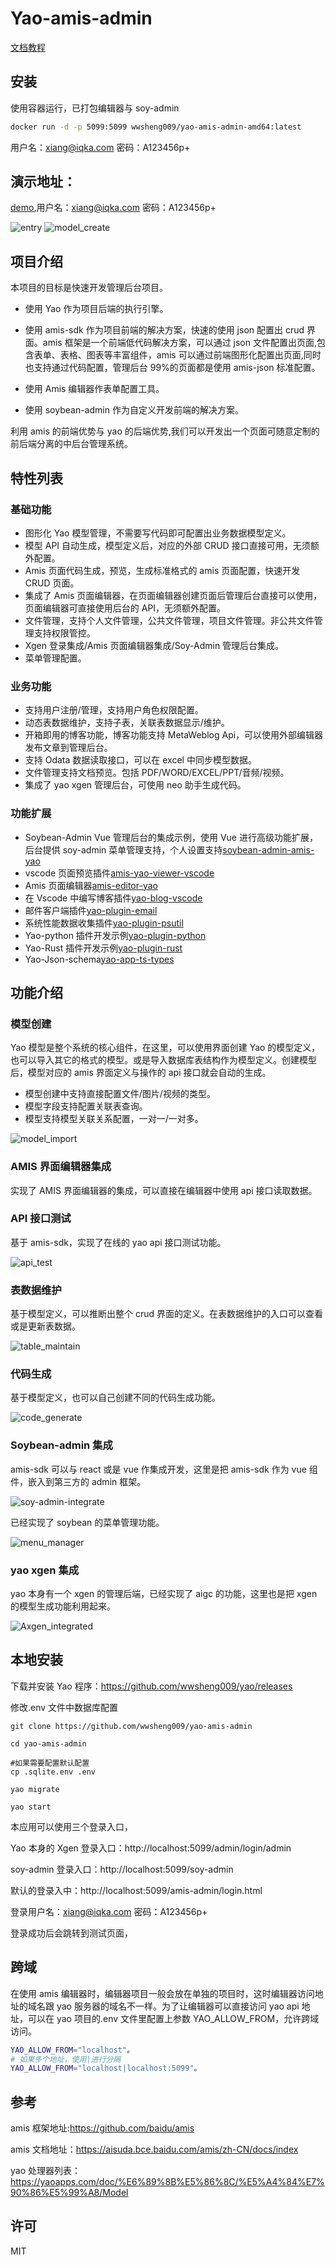 # Yao-amis-admin

[文档教程](https://wwsheng009.github.io/yao-docs/Admin-App/%E6%95%99%E7%A8%8B/1%E9%A1%B9%E7%9B%AE%E4%BB%8B%E7%BB%8D.html)

## 安装

使用容器运行，已打包编辑器与 soy-admin

```sh
docker run -d -p 5099:5099 wwsheng009/yao-amis-admin-amd64:latest
```

用户名：xiang@iqka.com 密码：A123456p+

## 演示地址：

[demo](http://fun.wwsheng.cloud:5099/),用户名：xiang@iqka.com 密码：A123456p+

![entry](doc/entry_index.png)
![model_create](doc/model_create.png)

## 项目介绍

本项目的目标是快速开发管理后台项目。

- 使用 Yao 作为项目后端的执行引擎。

- 使用 amis-sdk 作为项目前端的解决方案，快速的使用 json 配置出 crud 界面。amis 框架是一个前端低代码解决方案，可以通过 json 文件配置出页面,包含表单、表格、图表等丰富组件，amis 可以通过前端图形化配置出页面,同时也支持通过代码配置，管理后台 99%的页面都是使用 amis-json 标准配置。

- 使用 Amis 编辑器作表单配置工具。

- 使用 soybean-admin 作为自定义开发前端的解决方案。

利用 amis 的前端优势与 yao 的后端优势,我们可以开发出一个页面可随意定制的前后端分离的中后台管理系统。

## 特性列表

### 基础功能

- 图形化 Yao 模型管理，不需要写代码即可配置出业务数据模型定义。
- 模型 API 自动生成，模型定义后，对应的外部 CRUD 接口直接可用，无须额外配置。
- Amis 页面代码生成，预览，生成标准格式的 amis 页面配置，快速开发 CRUD 页面。
- 集成了 Amis 页面编辑器，在页面编辑器创建页面后管理后台直接可以使用，页面编辑器可直接使用后台的 API，无须额外配置。
- 文件管理，支持个人文件管理，公共文件管理，项目文件管理。非公共文件管理支持权限管控。
- Xgen 登录集成/Amis 页面编辑器集成/Soy-Admin 管理后台集成。
- 菜单管理配置。

### 业务功能

- 支持用户注册/管理，支持用户角色权限配置。
- 动态表数据维护，支持子表，关联表数据显示/维护。
- 开箱即用的博客功能，博客功能支持 MetaWeblog Api，可以使用外部编辑器发布文章到管理后台。
- 支持 Odata 数据读取接口，可以在 excel 中同步模型数据。
- 文件管理支持文档预览。包括 PDF/WORD/EXCEL/PPT/音频/视频。
- 集成了 yao xgen 管理后台，可使用 neo 助手生成代码。

### 功能扩展

- Soybean-Admin Vue 管理后台的集成示例，使用 Vue 进行高级功能扩展，后台提供 soy-admin 菜单管理支持，个人设置支持[soybean-admin-amis-yao](https://github.com/wwsheng009/soybean-admin-amis-yao)
- vscode 页面预览插件[amis-yao-viewer-vscode](https://github.com/wwsheng009/amis-yao-viewer-vscode)
- Amis 页面编辑器[amis-editor-yao](https://github.com/wwsheng009/amis-editor-yao)
- 在 Vscode 中编写博客插件[yao-blog-vscode](https://github.com/wwsheng009/yao-blog-vscode)
- 邮件客户端插件[yao-plugin-email](https://github.com/wwsheng009/yao-plugin-email)
- 系统性能数据收集插件[yao-plugin-psutil](https://github.com/wwsheng009/yao-plugin-psutil)
- Yao-python 插件开发示例[yao-plugin-python](https://github.com/wwsheng009/yao-plugin-python)
- Yao-Rust 插件开发示例[yao-plugin-rust](https://github.com/wwsheng009/yao-plugin-rust)
- Yao-Json-schema[yao-app-ts-types](https://github.com/wwsheng009/yao-app-ts-types)

## 功能介绍

### 模型创建

Yao 模型是整个系统的核心组件，在这里，可以使用界面创建 Yao 的模型定义，也可以导入其它的格式的模型。或是导入数据库表结构作为模型定义。创建模型后，模型对应的 amis 界面定义与操作的 api 接口就会自动的生成。

- 模型创建中支持直接配置文件/图片/视频的类型。
- 模型字段支持配置关联表查询。
- 模型支持模型关联关系配置，一对一/一对多。

![model_import](doc/model_import.png)

### AMIS 界面编辑器集成

实现了 AMIS 界面编辑器的集成，可以直接在编辑器中使用 api 接口读取数据。

### API 接口测试

基于 amis-sdk，实现了在线的 yao api 接口测试功能。

![api_test](doc/api_test.png)

### 表数据维护

基于模型定义，可以推断出整个 crud 界面的定义。在表数据维护的入口可以查看或是更新表数据。

![table_maintain](doc/table_maintain.png)

### 代码生成

基于模型定义，也可以自己创建不同的代码生成功能。

![code_generate](doc/code_generate.png)

### Soybean-admin 集成

amis-sdk 可以与 react 或是 vue 作集成开发，这里是把 amis-sdk 作为 vue 组件，嵌入到第三方的 admin 框架。

![soy-admin-integrate](doc/soy-admin-integrate.png)

已经实现了 soybean 的菜单管理功能。

![menu_manager](doc/menu_manager.png)

### yao xgen 集成

yao 本身有一个 xgen 的管理后端，已经实现了 aigc 的功能，这里也是把 xgen 的模型生成功能利用起来。

![Axgen_integrated](doc/xgen_integrated.png)

## 本地安装

下载并安装 Yao 程序：https://github.com/wwsheng009/yao/releases

修改.env 文件中数据库配置

```shell
git clone https://github.com/wwsheng009/yao-amis-admin

cd yao-amis-admin

#如果需要配置默认配置
cp .sqlite.env .env

yao migrate

yao start
```

本应用可以使用三个登录入口，

Yao 本身的 Xgen 登录入口：http://localhost:5099/admin/login/admin

soy-admin 登录入口：http://localhost:5099/soy-admin

默认的登录入中：http://localhost:5099/amis-admin/login.html

登录用户名：xiang@iqka.com
密码：A123456p+

登录成功后会跳转到测试页面，

## 跨域

在使用 amis 编辑器时，编辑器项目一般会放在单独的项目时，这时编辑器访问地址的域名跟 yao 服务器的域名不一样。为了让编辑器可以直接访问 yao api 地址，可以在 yao 项目的.env 文件里配置上参数 YAO_ALLOW_FROM，允许跨域访问。

```sh
YAO_ALLOW_FROM="localhost"。
# 如果多个地址，使用|进行分隔
YAO_ALLOW_FROM="localhost|localhost:5099"。
```

## 参考

amis 框架地址:https://github.com/baidu/amis

amis 文档地址：https://aisuda.bce.baidu.com/amis/zh-CN/docs/index

yao 处理器列表：https://yaoapps.com/doc/%E6%89%8B%E5%86%8C/%E5%A4%84%E7%90%86%E5%99%A8/Model

## 许可

MIT
